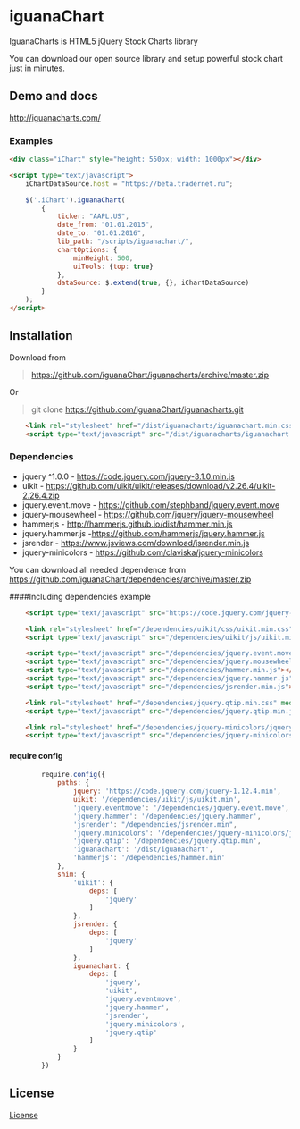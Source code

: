 # iguanaChart
IguanaCharts is HTML5 jQuery Stock Charts library

You can download our open source library and setup powerful stock chart just in minutes.

## Demo and docs

http://iguanacharts.com/

### Examples

```html
<div class="iChart" style="height: 550px; width: 1000px"></div>

<script type="text/javascript">
    iChartDataSource.host = "https://beta.tradernet.ru";

    $('.iChart').iguanaChart(
        {
            ticker: "AAPL.US",
            date_from: "01.01.2015",
            date_to: "01.01.2016",
            lib_path: "/scripts/iguanachart/",
            chartOptions: {
                minHeight: 500,
                uiTools: {top: true}
            },
            dataSource: $.extend(true, {}, iChartDataSource)
        }
    );
</script>
```

## Installation

Download from 

> https://github.com/iguanaChart/iguanacharts/archive/master.zip

Or  

> git clone https://github.com/iguanaChart/iguanacharts.git

 
```html
    <link rel="stylesheet" href="/dist/iguanacharts/iguanachart.min.css" media="all">
    <script type="text/javascript" src="/dist/iguanacharts/iguanachart.min.js"></script>
```

### Dependencies

- jquery ^1.0.0 -
https://code.jquery.com/jquery-3.1.0.min.js
- uikit -
https://github.com/uikit/uikit/releases/download/v2.26.4/uikit-2.26.4.zip
- jquery.event.move - https://github.com/stephband/jquery.event.move
- jquery-mousewheel - https://github.com/jquery/jquery-mousewheel
- hammerjs - http://hammerjs.github.io/dist/hammer.min.js
- jquery.hammer.js -https://github.com/hammerjs/jquery.hammer.js
- jsrender - https://www.jsviews.com/download/jsrender.min.js
- jquery-minicolors - https://github.com/claviska/jquery-minicolors


You can download all needed dependence from https://github.com/iguanaChart/dependencies/archive/master.zip

####Including dependencies example

```html
    <script type="text/javascript" src="https://code.jquery.com/jquery-1.12.4.min.js"></script>

    <link rel="stylesheet" href="/dependencies/uikit/css/uikit.min.css" media="all">
    <script type="text/javascript" src="/dependencies/uikit/js/uikit.min.js"></script>

    <script type="text/javascript" src="/dependencies/jquery.event.move.js"></script>
    <script type="text/javascript" src="/dependencies/jquery.mousewheel.min.js"></script>
    <script type="text/javascript" src="/dependencies/hammer.min.js"></script>
    <script type="text/javascript" src="/dependencies/jquery.hammer.js"></script>
    <script type="text/javascript" src="/dependencies/jsrender.min.js"></script>

    <link rel="stylesheet" href="/dependencies/jquery.qtip.min.css" media="all">
    <script type="text/javascript" src="/dependencies/jquery.qtip.min.js"></script>

    <link rel="stylesheet" href="/dependencies/jquery-minicolors/jquery.minicolors.css" media="all">
    <script type="text/javascript" src="/dependencies/jquery-minicolors/jquery.minicolors.min.js"></script>


```

#### require config
```javascript
        require.config({
            paths: {
                jquery: 'https://code.jquery.com/jquery-1.12.4.min',
                uikit: '/dependencies/uikit/js/uikit.min',
                'jquery.eventmove': '/dependencies/jquery.event.move',
                'jquery.hammer': '/dependencies/jquery.hammer',
                'jsrender': "/dependencies/jsrender.min",
                'jquery.minicolors': '/dependencies/jquery-minicolors/jquery.minicolors.min',
                'jquery.qtip': '/dependencies/jquery.qtip.min',
                'iguanachart': '/dist/iguanachart',
                'hammerjs': '/dependencies/hammer.min'
            },
            shim: {
                'uikit': {
                    deps: [
                        'jquery'
                    ]
                },
                jsrender: {
                    deps: [
                        'jquery'
                    ]
                },
                iguanachart: {
                    deps: [
                        'jquery',
                        'uikit',
                        'jquery.eventmove',
                        'jquery.hammer',
                        'jsrender',
                        'jquery.minicolors',
                        'jquery.qtip'
                    ]
                }
            }
        })
```

## License

<a href ="./LICENSE">License</a>
